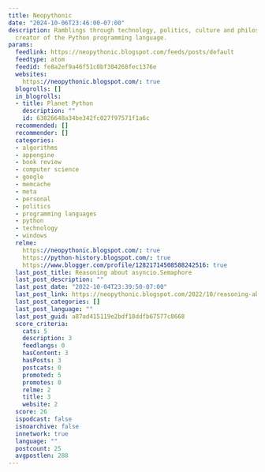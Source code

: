 ```yaml
---
title: Neopythonic
date: "2024-10-06T23:46:00-07:00"
description: Ramblings through technology, politics, culture and philosophy by the
  creator of the Python programming language.
params:
  feedlink: https://neopythonic.blogspot.com/feeds/posts/default
  feedtype: atom
  feedid: fe8a2ef9a46f51c0bf304268fec1376e
  websites:
    https://neopythonic.blogspot.com/: true
  blogrolls: []
  in_blogrolls:
  - title: Planet Python
    description: ""
    id: 63826648a34be342fc027f97571f1a6c
  recommended: []
  recommender: []
  categories:
  - algorithms
  - appengine
  - book review
  - computer science
  - google
  - memcache
  - meta
  - personal
  - politics
  - programming languages
  - python
  - technology
  - windows
  relme:
    https://neopythonic.blogspot.com/: true
    https://python-history.blogspot.com/: true
    https://www.blogger.com/profile/12821714508588242516: true
  last_post_title: Reasoning about asyncio.Semaphore
  last_post_description: ""
  last_post_date: "2022-10-04T23:39:50-07:00"
  last_post_link: https://neopythonic.blogspot.com/2022/10/reasoning-about-asynciosemaphore.html
  last_post_categories: []
  last_post_language: ""
  last_post_guid: a87ad415119e2bdf18ddfb67577c8668
  score_criteria:
    cats: 5
    description: 3
    feedlangs: 0
    hasContent: 3
    hasPosts: 3
    postcats: 0
    promoted: 5
    promotes: 0
    relme: 2
    title: 3
    website: 2
  score: 26
  ispodcast: false
  isnoarchive: false
  innetwork: true
  language: ""
  postcount: 25
  avgpostlen: 288
---
```

